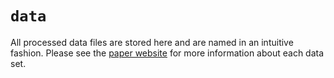 # ``data``
All processed data files are stored here and are named in an intuitive fashion.
Please see the [paper website](https://www.rpgroup.caltech.edu/mwc_mutants) for
more information about each data set. 
